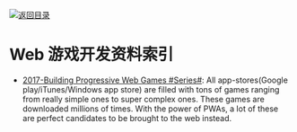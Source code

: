 [![返回目录](https://parg.co/UGo)](https://parg.co/b4z) 
 
 

# Web 游戏开发资料索引

- [2017-Building Progressive Web Games #Series#](https://medium.com/@prateekbh/progressive-web-games-part-1-62dcb89c39ff): All app-stores(Google play/iTunes/Windows app store) are filled with tons of games ranging from really simple ones to super complex ones. These games are downloaded millions of times. With the power of PWAs, a lot of these are perfect candidates to be brought to the web instead.